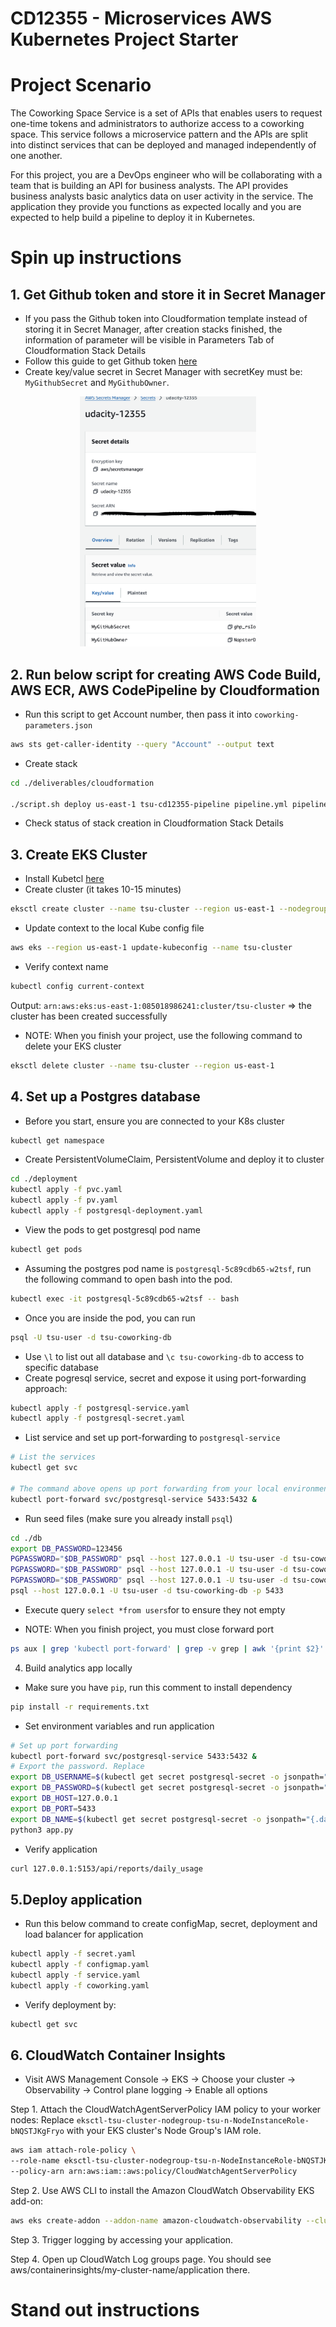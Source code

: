 # CD12355 - Microservices AWS Kubernetes Project Starter

# Project Scenario
The Coworking Space Service is a set of APIs that enables users to request one-time tokens and administrators to authorize access to a coworking space. This service follows a microservice pattern and the APIs are split into distinct services that can be deployed and managed independently of one another.

For this project, you are a DevOps engineer who will be collaborating with a team that is building an API for business analysts. The API provides business analysts basic analytics data on user activity in the service. The application they provide you functions as expected locally and you are expected to help build a pipeline to deploy it in Kubernetes.

# Spin up instructions
## 1. Get Github token and store it in Secret Manager
- If you pass the Github token into Cloudformation template instead of storing it in Secret Manager, after creation stacks finished, the information of parameter will be visible in Parameters Tab of Cloudformation Stack Details
- Follow this guide to get Github token <a href="https://docs.github.com/en/authentication/keeping-your-account-and-data-secure/managing-your-personal-access-tokens">here</a>
- Create key/value secret in Secret Manager with secretKey must be: `MyGithubSecret` and `MyGithubOwner`.
<p align="center"><img src="./deliverables//screenshots/github-secret.png" height="400"/>
</p>

## 2. Run below script for creating AWS Code Build, AWS ECR, AWS CodePipeline by Cloudformation 
- Run this script to get Account number, then pass it into `coworking-parameters.json`
```bash
aws sts get-caller-identity --query "Account" --output text
```
- Create stack
```bash
cd ./deliverables/cloudformation

./script.sh deploy us-east-1 tsu-cd12355-pipeline pipeline.yml pipeline-parameters.json
```
- Check status of stack creation in Cloudformation Stack Details

## 3. Create EKS Cluster
- Install Kubetcl <a href="https://eksctl.io/installation/">here</a>
- Create cluster (it takes 10-15 minutes)
```bash
eksctl create cluster --name tsu-cluster --region us-east-1 --nodegroup-name tsu-nodes --node-type t3.small --nodes 1 --nodes-min 1 --nodes-max 2
```
- Update context to the local Kube config file
```bash
aws eks --region us-east-1 update-kubeconfig --name tsu-cluster
```
- Verify context name
```bash
kubectl config current-context
```
Output: `arn:aws:eks:us-east-1:085018986241:cluster/tsu-cluster` => the cluster has been created successfully

- NOTE: When you finish your project, use the following command to delete your EKS cluster
```bash
eksctl delete cluster --name tsu-cluster --region us-east-1
```
## 4. Set up a Postgres database
- Before you start, ensure you are connected to your K8s cluster
```bash
kubectl get namespace
```
- Create PersistentVolumeClaim, PersistentVolume and deploy it to cluster
```bash
cd ./deployment
kubectl apply -f pvc.yaml
kubectl apply -f pv.yaml
kubectl apply -f postgresql-deployment.yaml
```
- View the pods to get postgresql pod name
```bash
kubectl get pods
```
- Assuming the postgres pod name is `postgresql-5c89cdb65-w2tsf`, run the following command to open bash into the pod.
```bash
kubectl exec -it postgresql-5c89cdb65-w2tsf -- bash
```
- Once you are inside the pod, you can run
```bash
psql -U tsu-user -d tsu-coworking-db
```
- Use `\l` to list out all database and `\c tsu-coworking-db` to access to specific database
- Create pogresql service, secret and expose it using port-forwarding approach:
```bash
kubectl apply -f postgresql-service.yaml
kubectl apply -f postgresql-secret.yaml 
```
- List service and set up port-forwarding to `postgresql-service`
```bash
# List the services
kubectl get svc

# The command above opens up port forwarding from your local environment's port 5433 to the node's port 5432. The & at the end ensures the process runs in the background.
kubectl port-forward svc/postgresql-service 5433:5432 &
```
- Run seed files (make sure you already install `psql`)
```bash
cd ./db
export DB_PASSWORD=123456
PGPASSWORD="$DB_PASSWORD" psql --host 127.0.0.1 -U tsu-user -d tsu-coworking-db -p 5433 < 1_create_tables.sql
PGPASSWORD="$DB_PASSWORD" psql --host 127.0.0.1 -U tsu-user -d tsu-coworking-db -p 5433 < 2_seed_users.sql
PGPASSWORD="$DB_PASSWORD" psql --host 127.0.0.1 -U tsu-user -d tsu-coworking-db -p 5433 < 3_seed_tokens.sql
psql --host 127.0.0.1 -U tsu-user -d tsu-coworking-db -p 5433
```
- Execute query `select *from users`for to ensure they not empty

- NOTE: When you finish project, you must close forward port
```bash
ps aux | grep 'kubectl port-forward' | grep -v grep | awk '{print $2}' | xargs -r kill
```

4. Build analytics app locally
- Make sure you have `pip`, run this comment to install dependency
```bash
pip install -r requirements.txt
```
- Set environment variables and run application
```bash
# Set up port forwarding
kubectl port-forward svc/postgresql-service 5433:5432 &  
# Export the password. Replace 
export DB_USERNAME=$(kubectl get secret postgresql-secret -o jsonpath="{.data.POSTGRES_USER}" | base64 --decode)
export DB_PASSWORD=$(kubectl get secret postgresql-secret -o jsonpath="{.data.POSTGRES_PASSWORD}" | base64 --decode)
export DB_HOST=127.0.0.1
export DB_PORT=5433
export DB_NAME=$(kubectl get secret postgresql-secret -o jsonpath="{.data.POSTGRES_DB}" | base64 --decode)
python3 app.py
```
- Verify application
```bash
curl 127.0.0.1:5153/api/reports/daily_usage
```
## 5.Deploy application
- Run this below command to create configMap, secret, deployment and load balancer for application
```bash
kubectl apply -f secret.yaml 
kubectl apply -f configmap.yaml 
kubectl apply -f service.yaml 
kubectl apply -f coworking.yaml 
```
- Verify deployment by:
```bash
kubectl get svc
```

## 6. CloudWatch Container Insights
- Visit AWS Management Console -> EKS -> Choose your cluster -> Observability -> Control plane logging -> Enable all options

Step 1. Attach the CloudWatchAgentServerPolicy IAM policy to your worker nodes:
Replace `eksctl-tsu-cluster-nodegroup-tsu-n-NodeInstanceRole-bNQSTJKgFryo` with your EKS cluster's Node Group's IAM role.
```bash
aws iam attach-role-policy \
--role-name eksctl-tsu-cluster-nodegroup-tsu-n-NodeInstanceRole-bNQSTJKgFryo \
--policy-arn arn:aws:iam::aws:policy/CloudWatchAgentServerPolicy 
```
Step 2. Use AWS CLI to install the Amazon CloudWatch Observability EKS add-on:
```bash
aws eks create-addon --addon-name amazon-cloudwatch-observability --cluster-name tsu-cluster
```
Step 3. Trigger logging by accessing your application.

Step 4. Open up CloudWatch Log groups page. You should see aws/containerinsights/my-cluster-name/application there.

# Stand out instructions

